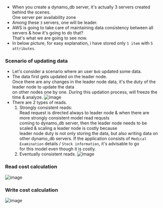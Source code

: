- When you create a dynamo_db server, it's actually 3 servers created behind the scenes.</br>
  One server per availability zone</br>
- Among these `3` servers, one will be leader.
- AWS is going to take care of maintaining data consistency between all servers & how it's going to do that?</br>
  That's what we are going to see now.
- In below picture, for easy explanation, i have stored only `1 item` with `5 attributes`.
### Scenario of updating data
- Let's consider a scenario where an user `Bob` updated some data.</br>
- The data first gets updated on the leader node.</br>
  Once there are any changes in the leader node data, it's the duty of the leader node to update the data</br>
  on other nodes one by one. During this updation process, will freeze the time & analyze.
  ![image](https://github.com/user-attachments/assets/9809c907-8998-4c67-995e-4d88913ac514)
- There are 2 types of reads.
  1. Strongly consistent reads:</br>
     Read request is directed always to leader node & when there are more strongly consistent model read requsts</br>
     coming to dynamo_db server, then the leader node needs to be scaled & scaling a leader node is costly because</br>
     leader node duty is not only storing the data, but also writing data on other dynamo_db servers.
     If the application consists of `Medical Examination` details / `Stock information`, it's advisable to go</br>
     for this model even though it is costly.
  2. Eventually consistent reads.
  ![image](https://github.com/user-attachments/assets/1891ca50-b250-4a70-b2c3-0beb10aed48d)
### Read cost calculation
![image](https://github.com/user-attachments/assets/46d28df1-5412-4058-847b-f0fa03d7bced)
### Write cost calculation
![image](https://github.com/user-attachments/assets/76387ba3-d307-4f68-b8b3-93d65996efcc)

